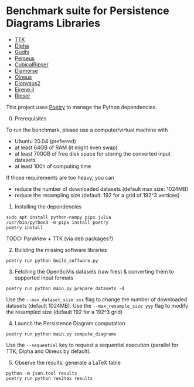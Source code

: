 Benchmark suite for Persistence Diagrams Libraries
==================================================


* [TTK](https://topology-tool-kit.github.io)
* [Dipha](https://github.com/DIPHA/dipha)
* [Gudhi](https://gudhi.inria.fr/)
* [Perseus](https://people.maths.ox.ac.uk/nanda/perseus/index.html)
* [CubicalRipser](https://github.com/CubicalRipser/CubicalRipser_3dim)
* [Diamorse](https://github.com/AppliedMathematicsANU/diamorse)
* [Oineus](https://github.com/grey-narn/oineus)
* [Dionysus2](https://mrzv.org/software/dionysus2)
* [Eirene.jl](https://github.com/Eetion/Eirene.jl)
* [Ripser](https://github.com/Ripser/ripser)

This project uses [Poetry](https://python-poetry.org/) to manage the
Python dependencies.

0. Prerequisites

To run the benchmark, please use a computer/virtual machine with
* Ubuntu 20.04 (preferred)
* at least 64GB of RAM (it might even swap)
* at least 700GB of free disk space for storing the converted input datasets
* at least 100h of computing time

If those requirements are too heavy, you can
* reduce the number of downloaded datasets (default max size: 1024MB)
* reduce the resampling size (default: 192 for a grid of 192^3 vertices)

1. Installing the dependencies

```
sudo apt install python-numpy pipx julia
/usr/bin/python3 -m pipx install poetry
poetry install
```
TODO: ParaView + TTK (via deb packages?)


2. Building the missing software libraries

```
poetry run python build_software.py
```

3. Fetching the OpenSciVis datasets (raw files) & converting them to
   supported input formats

```
poetry run python main.py prepare_datasets -d
```

Use the `--max_dataset_size xxx` flag to change the number of downloaded
datasets (default 1024MB). Use the `--max_resample_size yyy` flag to
modify the resampled size (default 192 for a 192^3 grid)

4. Launch the Persistence Diagram computation

```
poetry run python main.py compute_diagrams
```

Use the `--sequential` key to request a sequential execution (parallel
for TTK, Dipha and Oineus by default).

5. Observe the results, generate a LaTeX table

```
python -m json.tool results
poetry run python res2tex results
```
